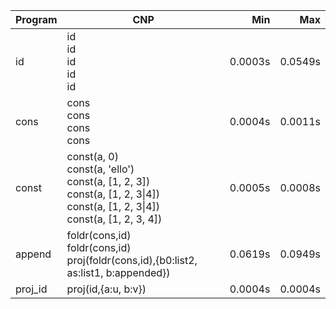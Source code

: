 Program | CNP | Min | Max
--- | --- | ---: | ---:
id | id<br/>id<br/>id<br/>id<br/>id | 0.0003s | 0.0549s
cons | cons<br/>cons<br/>cons<br/>cons | 0.0004s | 0.0011s
const | const(a, 0)<br/>const(a, 'ello')<br/>const(a, [1, 2, 3])<br/>const(a, [1, 2, 3\|4])<br/>const(a, [1, 2, 3\|4])<br/>const(a, [1, 2, 3, 4]) | 0.0005s | 0.0008s
append | foldr(cons,id)<br/>foldr(cons,id)<br/>proj(foldr(cons,id),{b0:list2, as:list1, b:appended}) | 0.0619s | 0.0949s
proj_id | proj(id,{a:u, b:v}) | 0.0004s | 0.0004s
